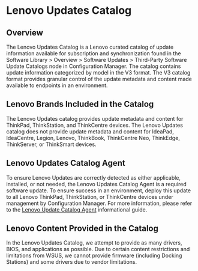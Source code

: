# Lenovo Updates Catalog

## **Overview**

The Lenovo Updates Catalog is a Lenovo curated catalog of update information available for subscription and synchronization found in the Software Library > Overview > Software Updates > Third-Party Software Update Catalogs node in Configuration Manager.  The catalog contains update information categorized by model in the V3 format.  The V3 catalog format provides granular control of the update metadata and content made available to endpoints in an environment.

## **Lenovo Brands Included in the Catalog**

The Lenovo Updates catalog provides update metadata and content for ThinkPad, ThinkStation, and ThinkCentre devices.  The Lenovo Updates catalog does not provide update metadata and content for IdeaPad, IdeaCentre, Legion, Lenovo, ThinkBook, ThinkCentre Neo, ThinkEdge, ThinkServer, or ThinkSmart devices.

## **Lenovo Updates Catalog Agent**

To ensure Lenovo Updates are correctly detected as either applicable, installed, or not needed, the Lenovo Updates Catalog Agent is a required software update.   To ensure success in an environment, deploy this update to all Lenovo ThinkPad, ThinkStation, or ThinkCentre devices under management by Configuration Manager.  For more information, please refer to the [Lenovo Update Catalog Agent](https://docs.lenovocdrt.com/guides/luc/luc_agnt/) informational guide.

## **Lenovo Content Provided in the Catalog**

In the Lenovo Updates Catalog, we attempt to provide as many drivers, BIOS, and applications as possible.  Due to certain content restrictions and limitations from WSUS, we cannot provide firmware (including Docking Stations) and some drivers due to vendor limitations.
